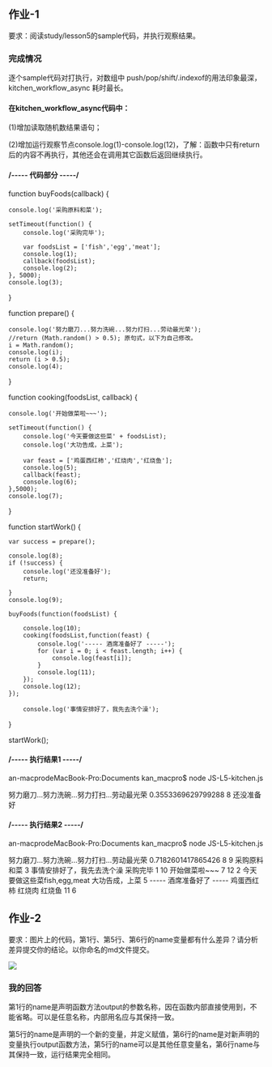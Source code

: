 ## 作业-1

要求：阅读study/lesson5的sample代码，并执行观察结果。

### 完成情况

逐个sample代码对打执行，对数组中 push/pop/shift/.indexof的用法印象最深，kitchen_workflow_async 耗时最长。



#### 在kitchen_workflow_async代码中：

(1)增加读取随机数结果语句；

(2)增加运行观察节点console.log(1)-console.log(12)，了解：函数中只有return后的内容不再执行，其他还会在调用其它函数后返回继续执行。


#### /----- 代码部分 -----/

function buyFoods(callback) {

    console.log('采购原料和菜');
    
    setTimeout(function() {
        console.log('采购完毕');
       
        var foodsList = ['fish','egg','meat'];
        console.log(1);
        callback(foodsList);
        console.log(2);
    }, 5000);   
    console.log(3);
}

function prepare() {
    
    console.log('努力磨刀...努力洗碗...努力打扫...劳动最光荣');
    //return (Math.random() > 0.5); 原句式，以下为自己修改。
    i = Math.random();
    console.log(i);
    return (i > 0.5);
    console.log(4);
}

function cooking(foodsList, callback) {

    console.log('开始做菜啦~~~');

    setTimeout(function() {
        console.log('今天要做这些菜' + foodsList);
        console.log('大功告成，上菜');
    
        var feast = ['鸡蛋西红柿','红烧肉','红烧鱼'];
        console.log(5);
        callback(feast);
        console.log(6);
    },5000);
    console.log(7);
}

function startWork() {
    
    var success = prepare();

    console.log(8);
    if (!success) {
        console.log('还没准备好');
        return;

    }   
    console.log(9);
    
    buyFoods(function(foodsList) {
       
        console.log(10);
        cooking(foodsList,function(feast) {
            console.log('----- 酒席准备好了 -----');
            for (var i = 0; i < feast.length; i++) {
                console.log(feast[i]);
            }
            console.log(11);
        });
        console.log(12);
    });

        console.log('事情安排好了，我先去洗个澡');
}

startWork();


#### /----- 执行结果1 -----/

an-macprodeMacBook-Pro:Documents kan_macpro$ node JS-L5-kitchen.js

努力磨刀...努力洗碗...努力打扫...劳动最光荣
0.3553369629799288
8
还没准备好


#### /----- 执行结果2 -----/

an-macprodeMacBook-Pro:Documents kan_macpro$ node JS-L5-kitchen.js

努力磨刀...努力洗碗...努力打扫...劳动最光荣
0.7182601417865426
8
9
采购原料和菜
3
事情安排好了，我先去洗个澡
采购完毕
1
10
开始做菜啦~~~
7
12
2
今天要做这些菜fish,egg,meat
大功告成，上菜
5
----- 酒席准备好了 -----
鸡蛋西红柿
红烧肉
红烧鱼
11
6

 
 

## 作业-2

要求：图片上的代码，第1行、第5行、第6行的name变量都有什么差异？请分析差异提交你的结论。以你命名的md文件提交。

![](https://ws3.sinaimg.cn/large/006tKfTcly1fj58adl6wbj30ls09qgmz.jpg)

### 我的回答

第1行的name是声明函数方法output的参数名称，因在函数内部直接使用到，不能省略。可以是任意名称，内部用名应与其保持一致。

第5行的name是声明的一个新的变量，并定义赋值，第6行的name是对新声明的变量执行output函数方法，第5行的name可以是其他任意变量名，第6行name与其保持一致，运行结果完全相同。


